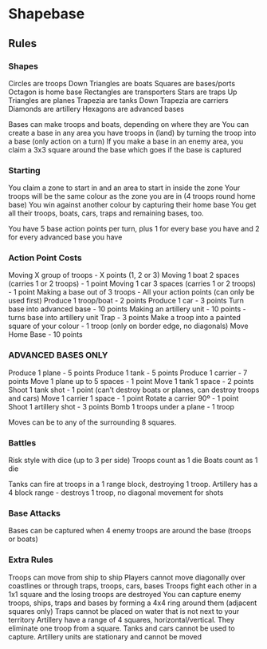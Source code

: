 # Shapebase
## Rules

### Shapes
Circles are troops
Down Triangles are boats
Squares are bases/ports
Octagon is home base
Rectangles are transporters
Stars are traps
Up Triangles are planes
Trapezia are tanks
Down Trapezia are carriers
Diamonds are artillery
Hexagons are advanced bases

Bases can make troops and boats, depending on where they are
You can create a base in any area you have troops in (land) by turning the troop into a base
(only action on a turn)
If you make a base in an enemy area, you claim a 3x3 square around the base which goes if the base is captured

### Starting
You claim a zone to start in and an area to start in inside the zone
Your troops will be the same colour as the zone you are in (4 troops round home base)
You win against another colour by capturing their home base
You get all their troops, boats, cars, traps and remaining bases, too.

You have 5 base action points per turn, plus 1 for every base you have and 2 for every advanced base you have

### Action Point Costs
Moving X group of troops - X points (1, 2 or 3)
Moving 1 boat 2 spaces (carries 1 or 2 troops) - 1 point
Moving 1 car 3 spaces (carries 1 or 2 troops) - 1 point
Making a base out of 3 troops - All your action points (can only be used first)
Produce 1 troop/boat - 2 points
Produce 1 car - 3 points
Turn base into advanced base - 10 points
Making an artillery unit - 10 points - turns base into artillery unit
Trap - 3 points
Make a troop into a painted square of your colour - 1 troop (only on border edge, no diagonals)
Move Home Base - 10 points

### ADVANCED BASES ONLY
Produce 1 plane - 5 points
Produce 1 tank - 5 points
Produce 1 carrier - 7 points
Move 1 plane up to 5 spaces - 1 point
Move 1 tank 1 space - 2 points
Shoot 1 tank shot - 1 point (can’t destroy boats or planes, can destroy troops and cars)
Move 1 carrier 1 space - 1 point
Rotate a carrier 90º - 1 point
Shoot 1 artillery shot - 3 points
Bomb 1 troops under a plane - 1 troop

Moves can be to any of the surrounding 8 squares.



### Battles
Risk style with dice (up to 3 per side)
Troops count as 1 die
Boats count as 1 die

Tanks can fire at troops in a 1 range block, destroying 1 troop.
Artillery has a 4 block range - destroys 1 troop, no diagonal movement for shots



### Base Attacks
Bases can be captured when 4 enemy troops are around the base (troops or boats)



### Extra Rules
Troops can move from ship to ship
Players cannot move diagonally over coastlines or through traps, troops, cars, bases
Troops fight each other in a 1x1 square and the losing troops are destroyed
You can capture enemy troops, ships, traps and bases by forming a 4x4 ring around them (adjacent squares only)
Traps cannot be placed on water that is not next to your territory
Artillery have a range of 4 squares, horizontal/vertical. They eliminate one troop from a square.
Tanks and cars cannot be used to capture.
Artillery units are stationary and cannot be moved
